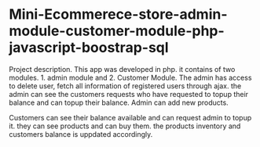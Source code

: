 # Mini-Ecommerece-store-admin-module-customer-module-php-javascript-boostrap-sql
Project description. This app was developed in php.
it contains of two modules. 1. admin module and 2. Customer Module.
The admin has access to delete user, fetch all information of registered users through ajax.
the admin can see the customers requests who have requested to topup their balance and can topup their balance.
Admin can add new products.

Customers can see their balance available and can request admin to topup it. they can see products and can buy them.
the products inventory and customers balance is uppdated accordingly.
